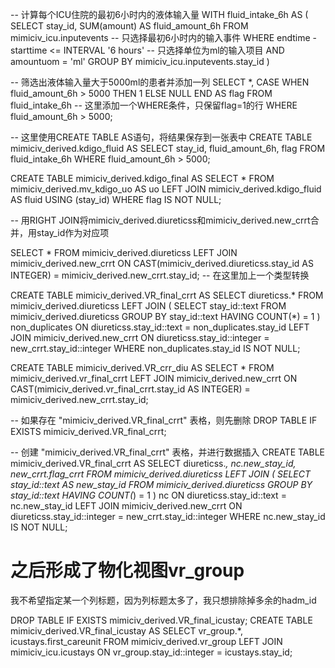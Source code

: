 -- 计算每个ICU住院的最初6小时内的液体输入量
WITH fluid_intake_6h AS (
  SELECT stay_id, SUM(amount) AS fluid_amount_6h
  FROM mimiciv_icu.inputevents
  -- 只选择最初6小时内的输入事件
  WHERE endtime - starttime <= INTERVAL '6 hours'
  -- 只选择单位为ml的输入项目
  AND amountuom = 'ml'
  GROUP BY mimiciv_icu.inputevents.stay_id
)

-- 筛选出液体输入量大于5000ml的患者并添加一列
SELECT *, CASE WHEN fluid_amount_6h > 5000 THEN 1 ELSE NULL END AS flag
FROM fluid_intake_6h
-- 这里添加一个WHERE条件，只保留flag=1的行
WHERE fluid_amount_6h > 5000;

-- 这里使用CREATE TABLE AS语句，将结果保存到一张表中
CREATE TABLE mimiciv_derived.kdigo_fluid AS
SELECT stay_id, fluid_amount_6h, flag
FROM fluid_intake_6h
WHERE fluid_amount_6h > 5000;




CREATE TABLE mimiciv_derived.kdigo_final AS
SELECT *
FROM mimiciv_derived.mv_kdigo_uo AS uo
LEFT JOIN mimiciv_derived.kdigo_fluid AS fluid
USING (stay_id)
WHERE flag IS NOT NULL;




-- 用RIGHT JOIN将mimiciv_derived.diureticss和mimiciv_derived.new_crrt合并，用stay_id作为对应项

SELECT *
FROM mimiciv_derived.diureticss
LEFT JOIN mimiciv_derived.new_crrt
ON CAST(mimiciv_derived.diureticss.stay_id AS INTEGER) = mimiciv_derived.new_crrt.stay_id; -- 在这里加上一个类型转换



CREATE TABLE mimiciv_derived.VR_final_crrt AS
SELECT diureticss.*
FROM mimiciv_derived.diureticss
LEFT JOIN (
    SELECT stay_id::text
    FROM mimiciv_derived.diureticss
    GROUP BY stay_id::text
    HAVING COUNT(*) = 1
) non_duplicates ON diureticss.stay_id::text = non_duplicates.stay_id
LEFT JOIN mimiciv_derived.new_crrt ON diureticss.stay_id::integer = new_crrt.stay_id::integer
WHERE non_duplicates.stay_id IS NOT NULL;


CREATE TABLE mimiciv_derived.VR_crr_diu AS
SELECT *
FROM mimiciv_derived.vr_final_crrt
LEFT JOIN mimiciv_derived.new_crrt
ON CAST(mimiciv_derived.vr_final_crrt.stay_id AS INTEGER) = mimiciv_derived.new_crrt.stay_id; 




-- 如果存在 "mimiciv_derived.VR_final_crrt" 表格，则先删除
DROP TABLE IF EXISTS mimiciv_derived.VR_final_crrt;

-- 创建 "mimiciv_derived.VR_final_crrt" 表格，并进行数据插入
CREATE TABLE mimiciv_derived.VR_final_crrt AS
SELECT diureticss.*, nc.new_stay_id, new_crrt.flag_crrt
FROM mimiciv_derived.diureticss
LEFT JOIN (
    SELECT stay_id::text AS new_stay_id
    FROM mimiciv_derived.diureticss
    GROUP BY stay_id::text
    HAVING COUNT(*) = 1
) nc ON diureticss.stay_id::text = nc.new_stay_id
LEFT JOIN mimiciv_derived.new_crrt ON diureticss.stay_id::integer = new_crrt.stay_id::integer
WHERE nc.new_stay_id IS NOT NULL;
# 之后形成了物化视图vr_group

我不希望指定某一个列标题，因为列标题太多了，我只想排除掉多余的hadm_id



DROP TABLE IF EXISTS mimiciv_derived.VR_final_icustay;
CREATE TABLE mimiciv_derived.VR_final_icustay AS 
SELECT vr_group.*, icustays.first_careunit
FROM mimiciv_derived.vr_group
LEFT JOIN mimiciv_icu.icustays ON vr_group.stay_id::integer = icustays.stay_id;
